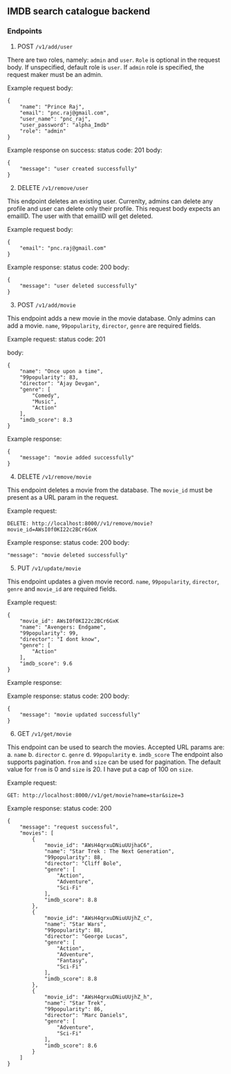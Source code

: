 ## IMDB search catalogue backend

### Endpoints

1. POST `/v1/add/user`

There are two roles, namely: `admin` and `user`.
`Role` is optional in the request body. If unspecified, default role is `user`. If `admin` role is specified, the request maker must be an admin.

Example request body:

```
{
    "name": "Prince Raj",
    "email": "pnc.raj@gmail.com",
    "user_name": "pnc_raj",
    "user_password": "alpha_Imdb"
    "role": "admin"
}
```

Example response on success:
status code: 201
body:

```
{
    "message": "user created successfully"
}
```
2. DELETE `/v1/remove/user`

This endpoint deletes an existing user. Currenlty, admins can delete any profile and user can delete only their profile.
This request body expects an emailID. The user with that emailID will get deleted.

Example request body:

```
{
    "email": "pnc.raj@gmail.com"
}
```

Example response:
status code: 200
body:

```
{
    "message": "user deleted successfully"
}
```

3. POST `/v1/add/movie`

This endpoint adds a new movie in the movie database. Only admins can add a movie. `name`, `99popularity`, `director`, `genre` are required fields.

Example request:
status code: 201

body:

```
{
    "name": "Once upon a time",
    "99popularity": 83,
    "director": "Ajay Devgan",
    "genre": [
        "Comedy",
        "Music",
        "Action"
    ],
    "imdb_score": 8.3
}
```

Example response:

```
{
    "message": "movie added successfully"
}
```

4. DELETE `/v1/remove/movie`

This endpoint deletes a movie from the database. The `movie_id` must be present as a URL param in the request.

Example request:

`DELETE: http://localhost:8000//v1/remove/movie?movie_id=AWsI0f0KI22c2BCr6GxK`

Example response: 
status code: 200
body:

```
"message": "movie deleted successfully"
```

5. PUT `/v1/update/movie`

This endpoint updates a given movie record. `name`, `99popularity`, `director`, `genre` and `movie_id` are required fields.

Example request:

```
{
    "movie_id": AWsI0f0KI22c2BCr6GxK
    "name": "Avengers: Endgame",
    "99popularity": 99,
    "director": "I dont know",
    "genre": [
        "Action"
    ],
    "imdb_score": 9.6
}
```

Example response: 

Example response: 
status code: 200
body:

```
{
    "message": "movie updated successfully"
}
```
6. GET `/v1/get/movie`

This endpoint can be used to search the movies. Accepted URL params are:
    a. `name`
    b. `director`
    c. `genre`
    d. `99popularity`
    e. `imdb_score`
The endpoint also supports pagination. `from` and `size` can be used for pagination. The default value for `from` is 0 and `size` is 20. I have put a cap of 100 on `size`.

Example request:

`GET: http://localhost:8000//v1/get/movie?name=star&size=3`

Example response:
status code: 200

```
{
    "message": "request successful",
    "movies": [
        {
            "movie_id": "AWsH4qrxuDNiuUUjhaC6",
            "name": "Star Trek : The Next Generation",
            "99popularity": 88,
            "director": "Cliff Bole",
            "genre": [
                "Action",
                "Adventure",
                "Sci-Fi"
            ],
            "imdb_score": 8.8
        },
        {
            "movie_id": "AWsH4qrxuDNiuUUjhZ_c",
            "name": "Star Wars",
            "99popularity": 88,
            "director": "George Lucas",
            "genre": [
                "Action",
                "Adventure",
                "Fantasy",
                "Sci-Fi"
            ],
            "imdb_score": 8.8
        },
        {
            "movie_id": "AWsH4qrxuDNiuUUjhZ_h",
            "name": "Star Trek",
            "99popularity": 86,
            "director": "Marc Daniels",
            "genre": [
                "Adventure",
                "Sci-Fi"
            ],
            "imdb_score": 8.6
        }
    ]
}
```
